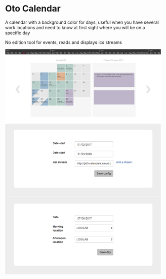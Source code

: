 # Oto Calendar
A calendar with a background color for days,
useful when you have several work locations and need to know at first sight where you will be on a specific day

No edition tool for events, reads and displays ics streams

![Calendar view](screenshots/otocalendar.png "Calendar view")
![Calendar main config](screenshots/otocalendar_edit.png "Calendar main config")
![Calendar day config](screenshots/otocalendar_editday.png "Calendar day config")
